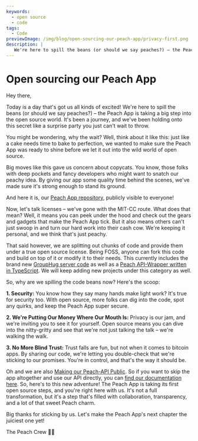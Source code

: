 ```yaml
---
keywords:
  - open source
  - code
tags:
  - Code
previewImage: /img/blog/open-sourcing-our-peach-app/privacy-first.png
description: |
   We're here to spill the beans (or should we say peaches?) – the Peach App is taking a big step into the open source world.
---
```


# Open sourcing our Peach App

Hey there,

Today is a day that's got us all kinds of excited! We're here to spill the beans (or should we say peaches?) – the Peach App is taking a big step into the open source world. It's been a journey, and we've been holding onto this secret like a surprise party you just can't wait to throw.

You might be wondering, why the wait? Well, think about it like this: just like a cake needs time to bake to perfection, we wanted to make sure the Peach App was ready to shine before we let it out into the wild world of open source.

Big moves like this gave us concern about copycats. You know, those folks with deep pockets and fancy developers who might want to snatch our peachy idea. By giving our app some quality time behind the scenes, we've made sure it's strong enough to stand its ground.

And here it is, our [Peach App repository](https://github.com/Peach2Peach/peach-app), publicly visible to everyone!

Now, let's talk licenses – we've gone with the MIT-CC route. What does that mean? Well, it means you can peek under the hood and check out the gears and gadgets that make the Peach App tick. But it also means others can't just swoop in and turn our hard work into their cash cow. We're keeping it personal, and we think that's just peachy.

That said however, we are splitting out chunks of code and provide them under a true open source license. Being FOSS, anyone can fork this code and build on top of it or modify it to their needs. This currently includes the brand new [GroupHug server code](https://github.com/Peach2Peach/groupHug) as well as a [Peach API-Wrapper written in TypeScript](https://github.com/Peach2Peach/peach-api-ts). We will keep adding new projects under this category as well.

So, why are we spilling the code beans now? Here's the scoop:

**1. Security:** You know how they say many hands make light work? It's true for security too. With open source, more folks can dig into the code, spot any quirks, and keep the Peach App super secure.

**2. We're Putting Our Money Where Our Mouth Is:** Privacy is our jam, and we're inviting you to see it for yourself. Open source means you can dive into the nitty-gritty and see that we're not just talking the talk – we're walking the walk.

**3. No More Blind Trust:** Trust falls are fun, but not when it comes to bitcoin apps. By sharing our code, we're letting you double-check that we're sticking to our promises. You're in control, and that's the way it should be.

Oh and we are also [Making our Peach-API Public](/blog/making-our-peach-api-public). So if you want to skip the app altogether and use our API directly, you can [find our documentation here](https://docs.peachbitcoin.com/#introduction).
So, here's to this new adventure! The Peach App is taking its first open source steps, and you're right here with us. It's not a full transformation, but it's a step that's filled with collaboration, transparency, and a lot of that sweet Peach charm.

Big thanks for sticking by us. Let's make the Peach App's next chapter the juiciest one yet!

The Peach Crew 🍑🎉